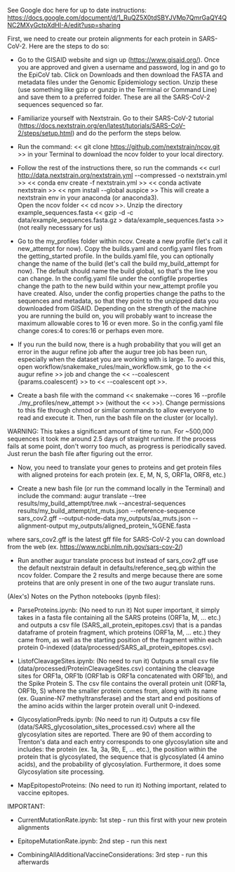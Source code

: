 See Google doc here for up to date instructions: https://docs.google.com/document/d/1_RuQZ5X0tdSBYJVMp7QmrGaQY4QNC2MXyGctpXdHI-A/edit?usp=sharing

First, we need to create our protein alignments for each protein in SARS-CoV-2.  Here are the steps to do so:

- Go to the GISAID website and sign up (https://www.gisaid.org/).  Once you are approved and given a username and password, log in and go to the EpiCoV tab.  Click on Downloads and then download the FASTA and metadata files under the Genomic Epidemiology section.  Unzip these (use something like gzip or gunzip in the Terminal or Command Line) and save them to a preferred folder.  These are all the SARS-CoV-2 sequences sequenced so far.

- Familiarize yourself with Nextstrain.  Go to their SARS-CoV-2 tutorial (https://docs.nextstrain.org/en/latest/tutorials/SARS-CoV-2/steps/setup.html) and do the perform the steps below.

- Run the command: <<   git clone https://github.com/nextstrain/ncov.git    >>   in your Terminal to download the ncov folder to your local directory.

- Follow the rest of the instructions there, so run the commands << curl http://data.nextstrain.org/nextstrain.yml --compressed -o nextstrain.yml    >>
<<   conda env create -f nextstrain.yml   >>
<< conda activate nextstrain >>
<< npm install --global auspice >>
This will create a nextstrain env in your anaconda (or anaconda3).  
Open the ncov folder << cd ncov >>.
Unzip the directory example_sequences.fasta << gzip -d -c data/example_sequences.fasta.gz > data/example_sequences.fasta >> (not really necesssary for us)

- Go to the my_profiles folder within ncov.  Create a new profile (let's call it new_attempt for now).  Copy the builds.yaml and config.yaml files from the getting_started profile.  In the builds.yaml file, you can optionally change the name of the build (let's call the build my_build_attempt for now).  The default should name the build global, so that's the line you can change.  In the config.yaml file under the configfile properties change the path to the new build within your new_attempt profile you have created.  Also, under the config properties change the paths to the sequences and metadata, so that they point to the unzipped data you downloaded from GISAID.  Depending on the strength of the machine you are running the build on, you will probably want to increase the maximum allowable cores to 16 or even more.  So in the config.yaml file change cores:4 to cores:16 or perhaps even more.

- If you run the build now, there is a hugh probability that you will get an error in the augur refine job after the augur tree job has been run, especially when the dataset you are working with is large.  To avoid this, open workflow/snakemake_rules/main_workflow.smk, go to the << augur refine >> job and change the << --coalescent {params.coalescent} >> to << --coalescent opt >>.

- Create a bash file with the command << snakemake --cores 16 --profile ./my_profiles/new_attempt >> (without the << >>).  Change permissions to this file through chmod or similar commands to allow everyone to read and execute it.  Then, run the bash file on the cluster (or locally).

WARNING: This takes a significant amount of time to run.  For ~500,000 sequences it took me around 2.5 days of straight runtime.  If the process fails at some point, don't worry too much, as progress is periodically saved.  Just rerun the bash file after figuring out the error.

- Now, you need to translate your genes to proteins and get protein files with aligned proteins for each protein (ex. E, M, N, S, ORF1a, ORF8, etc.)

- Create a new bash file (or run the command locally in the Terminal) and include the command: augur translate --tree results/my_build_attempt/tree.nwk --ancestral-sequences results/my_build_attempt/nt_muts.json --reference-sequence sars_cov2.gff --output-node-data my_outputs/aa_muts.json --alignment-output my_outputs/aligned_protein_%GENE.fasta

where sars_cov2.gff is the latest gff file for SARS-CoV-2 you can download from the web (ex. https://www.ncbi.nlm.nih.gov/sars-cov-2/)

- Run another augur translate process but instead of sars_cov2.gff use the default nextstrain default in defaults/reference_seq.gb within the ncov folder.  Compare the 2 results and merge because there are some proteins that are only present in one of the two augur translate runs.



 
(Alex's) Notes on the Python notebooks (ipynb files):

- ParseProteins.ipynb: (No need to run it) Not super important, it simply takes in a fasta file containing all the SARS proteins (ORF1a, M, ... etc.) and outputs a csv file (SARS_all_protein_epitopes.csv) that is a pandas dataframe of protein fragment, which proteins (ORF1a, M, ... etc.) they came from, as well as the starting position of the fragment within each protein 0-indexed (data/processed/SARS_all_protein_epitopes.csv).

- ListofCleavageSites.ipynb: (No need to run it) Outputs a small csv file (data/processed/ProteinCleavageSites.csv) containing the cleavage sites for ORF1a, ORF1b (ORF1ab is ORF1a concatenated with ORF1b), and the Spike Protein S.  The csv file contains the overall protein unit (ORF1a, ORF1b, S) where the smaller protein comes from, along with its name (ex. Guanine-N7 methyltransferase) and the start and end positions of the amino acids within the larger protein overall unit 0-indexed.

- GlycosylationPreds.ipynb: (No need to run it) Outputs a csv file (data/SARS_glycosolation_sites_processed.csv) where all the glycosylation sites are reported.  There are 90 of them according to Trenton's data and each entry corresponds to one glycosylation site and includes: the protein (ex. 1a, 3a, 9b, E, ... etc.), the position within the protein that is glycosylated, the sequence that is glycosylated (4 amino acids), and the probability of glycosylation. Furthermore, it does some Glycosylation site processing.

- MapEpitopestoProteins:  (No need to run it) Nothing important, related to vaccine epitopes.

IMPORTANT:

- CurrentMutationRate.ipynb: 1st step - run this first with your new protein alignments

- EpitopeMutationRate.ipynb: 2nd step - run this next

- CombiningAllAdditionalVaccineConsiderations: 3rd step - run this afterwards


